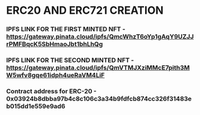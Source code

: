 # ERC20 AND ERC721 CREATION
### IPFS LINK FOR THE FIRST MINTED NFT - https://gateway.pinata.cloud/ipfs/QmcWhzT6oYp1gAqY9UZJJrPMFBqcK5SbHmaoJbt1bhLhQg
### IPFS LINK FOR THE SECOND MINTED NFT - https://gateway.pinata.cloud/ipfs/QmVTMJXziMMcE7pith3MW5wfv8gqe61idph4ueRaVM4LiF
### Contract address for ERC-20 - 0x03924b8dbba97b4c8c106c3a34b9fdfcb874cc326f31483eb015dd1e559e9ad6
